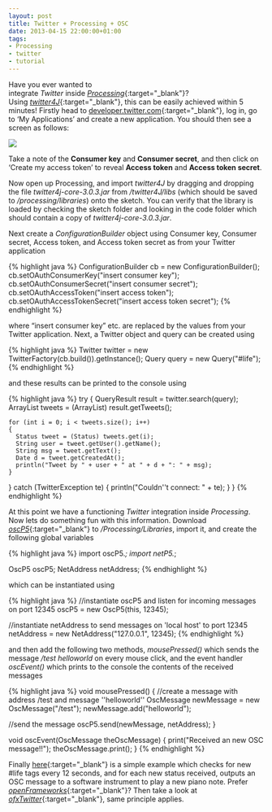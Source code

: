 ```yaml
---
layout: post
title: Twitter + Processing + OSC
date: 2013-04-15 22:00:00+01:00
tags:
- Processing
- twitter
- tutorial
---
```

Have you ever wanted to integrate *Twitter* inside [*Processing*](https://www.processing.org/){:target="_blank"}? Using [*twitter4J*](http://twitter4j.org/en/index.html){:target="_blank"}, this can be easily achieved within 5 minutes! Firstly head to [developer.twitter.com](https://developer.twitter.com/){:target="_blank"}, log in, go to ‘My Applications’ and create a new application. You should then see a screen as follows:

![]({{site.url}}/assets/images/posts/2013/13-04-15/01.png)

Take a note of the **Consumer key** and **Consumer secret**, and then click on ‘Create my access token’ to reveal **Access token** and **Access token secret**.

Now open up Processing, and import *twitter4J* by dragging and dropping the file *twitter4j-core-3.0.3.jar* from */twitter4J/libs* (which should be saved to */processing/libraries*) onto the sketch. You can verify that the library is loaded by checking the sketch folder and looking in the code folder which should contain a copy of *twitter4j-core-3.0.3.jar*.

Next create a *ConfigurationBuilder* object using Consumer key, Consumer secret, Access token, and Access token secret as from your Twitter application

{% highlight java %}
ConfigurationBuilder cb = new ConfigurationBuilder();
cb.setOAuthConsumerKey("insert consumer key");
cb.setOAuthConsumerSecret("insert consumer secret");
cb.setOAuthAccessToken("insert access token");
cb.setOAuthAccessTokenSecret("insert access token secret");
{% endhighlight %}

where “insert consumer key” etc. are replaced by the values from your Twitter application. Next, a Twitter object and query can be created using

{% highlight java %}
Twitter twitter = new TwitterFactory(cb.build()).getInstance();
Query query = new Query("#life");
{% endhighlight %}

and these results can be printed to the console using

{% highlight java %}
try
{
    QueryResult result = twitter.search(query);
    ArrayList tweets = (ArrayList) result.getTweets();

    for (int i = 0; i < tweets.size(); i++)
    {
      Status tweet = (Status) tweets.get(i);
      String user = tweet.getUser().getName();
      String msg = tweet.getText();
      Date d = tweet.getCreatedAt();
      println("Tweet by " + user + " at " + d + ": " + msg);
    }
  }
  catch (TwitterException te)
  {
    println("Couldn''t connect: " + te);
  }
}
{% endhighlight %}

At this point we have a functioning *Twitter* integration inside *Processing*. Now lets do something fun with this information. Download [*oscP5*](http://www.sojamo.de/libraries/oscP5/){:target="_blank"} to */Processing/Libraries*, import it, and create the following global variables

{% highlight java %}
import oscP5.*;
import netP5.*;

OscP5 oscP5;
NetAddress netAddress;
{% endhighlight %}

which can be instantiated using

{% highlight java %}
//instantiate oscP5 and listen for incoming messages on port 12345
oscP5 = new OscP5(this, 12345);

//instantiate netAddress to send messages on 'local host' to port 12345
netAddress = new NetAddress("127.0.0.1", 12345);
{% endhighlight %}

and then add the following two methods, *mousePressed()* which sends the message */test helloworld* on every mouse click, and the event handler *oscEvent()* which prints to the console the contents of the received messages

{% highlight java %}
void mousePressed()
{
  //create a message with address /test and message ''helloworld''
  OscMessage newMessage = new OscMessage("/test");
  newMessage.add("helloworld");

  //send the message
  oscP5.send(newMessage, netAddress);
}

void oscEvent(OscMessage theOscMessage)
{
  print("Received an new OSC message!!");
  theOscMessage.print();
}
{% endhighlight %}

Finally [here](https://drive.google.com/open?id=17iCHwtypymaOGn3oopGp2MwGW8QpksIz){:target="_blank"} is a simple example which checks for new #life tags every 12 seconds, and for each new status received, outputs an OSC message to a software instrument to play a new piano note. Prefer [*openFrameworks*](http://openframeworks.cc/){:target="_blank"}? Then take a look at [*ofxTwitter*](https://github.com/drewvergara/ofxTwitter){:target="_blank"}, same principle applies.
